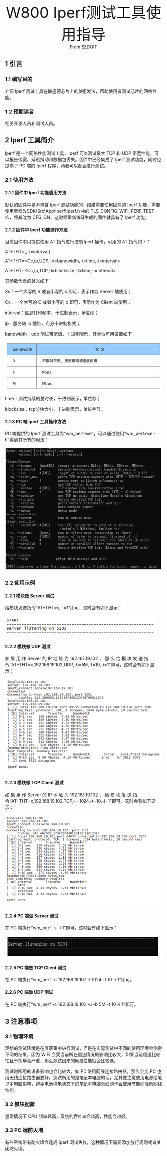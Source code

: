 <center><font size=10> W800 Iperf测试工具使用指导 </center></font>
<center> From SZDOIT</center>

## 1 引言

### 1.1 编写目的

介绍 Iperf 测试工具在联盛德芯片上的使用发法，帮助使用者测试芯片的网络性能。

### 1.2 预期读者

相关开发人员和测试人员。

## 2 Iperf 工具简介

Iperf 是一个网络性能测试工具，Iperf 可以测试最大 TCP 和 UDP 带宽性能，可以报告带宽、延迟抖动和数据包丢失。固件中已经集成了 Iperf 测试功能，同时也提供了 PC 端的 Iperf 程序，两者可以配合进行测试。

### 2.1 使用方法

#### 2.1.1 固件中 Iperf 功能启用方法

默认的固件中是不包含 Iperf 测试功能的，如果需要使用固件的 Iperf 功能，需要使用者修改SDK\Src\App\iperf\iperf.h 中的 TLS_CONFIG_WIFI_PERF_TEST 宏，将其改为 CFG_ON，这时候重新编译生成的固件就具有了 Iperf 功能。

#### 2.1.2 固件中 Iperf 功能操作方法

目前固件中只提供使用 AT 指令进行控制 Iperf 操作，可用的 AT 指令如下：

AT+THT=<Ss>[,-i=interval]

AT+THT=<Cc,ip,UDP,-b=bandwidth,-t=time,-i=interval>

AT+THT=<Cc,ip,TCP,-l=blocksize,-t=time,-i=interval>

其参数代表的含义如下：

Ss：一个大写的 S 或者小写的 s 即可，表示作为 Server 端使用；

Cc：一个大写的 C 或者小写的 c 即可，表示作为 Client 端使用；

interval：信息打印频率，十进制表示，单位秒；

ip：服务端 ip 地址，点分十进制格式；

bandwidth：udp 测试带宽值，十进制表示，其单位可用设置如下：

![image-20201114135007345](image-20201114135007345.png)

time：测试持续的总时长，十进制表示，单位秒；

blocksize：tcp分块大小，十进制表示，单位字节；

#### 2.1.3 PC 端 Iperf 工具操作方法

PC 端提供的 Iperf 测试工具为“wm_perf.exe”，可以通过使用“wm_perf.exe -h”得到其所有的用法：

![image-20201114135046869](image-20201114135046869.png)

### 2.2 使用示例

#### 2.2.1 模块做 Server 测试

给模块发送指令“AT+THT=s,-i=1”即可，这时会有如下显示：

![image-20201114135123954](image-20201114135123954.png)

#### 2.2.2 模块做 UDP 测试

如 果 用 作 Server 的 IP 地 址 为 192.168.19.102 ， 那 么 给 模 块 发 送 指 令“AT+THT=c,192.168.19.102,UDP,-b=5M,-t=10,-i=1”即可，这时会有如下显示：

![image-20201114135156276](image-20201114135156276.png)

#### 2.2.3 模块做 TCP Client 测试

如 果 用 作 Server 的 IP 地 址 为 192.168.19.102 ， 给 模 块 发 送 指 令“AT+THT=c,192.168.19.102,TCP,-l=1024,-t=10,-i=1”即可，这时会有如下显示：

![image-20201114135227531](image-20201114135227531.png)

#### 2.2.4 PC 端做 Server 测试

在 PC 端执行“wm_perf -s -i 1”即可，这时会有如下显示：

![image-20201114135247897](image-20201114135247897.png)

#### 2.2.5 PC 端做 TCP Client 测试

在 PC 端执行“wm_perf -c 192.168.19.102 -l 1024 -t 10 -i 1”即可。

#### 2.2.6 PC 端做 UDP 测试

在 PC 端执行“wm_perf -c 192.168.19.102 -u -b 5M -t 10 -i 1”即可。

## 3 注意事项

### 3.1 物理环境

理想的测试环境是在屏蔽室中进行测试，但是在实际测试中不同的使用环境会测得不同的结果，因为 WiFi 会受当前所在信道情况的影响比较大，如果当前信道比较忙且干扰毕竟严重，那么测试出来的网络性能就会比较低。

测试时所用的设备影响也会比较大，如 PC 使用网线连接路由器，那么会比 PC 也用无线连接路由器要好。测试所用的是笔记本电脑的话，尤其要注意使用电源给笔记本电脑供电，避免电池供电状态下的笔记本电脑无线网卡会使用节能而降低网络性能。

### 3.2 模块配置

通常情况下 CPU 频率越高，系统的吞吐率会越高，性能会越好。

### 3.3 PC 端防火墙

有些系统带有防火墙会造成 iperf 测试失败，这种情况下需要添加放行规则或者关闭防火墙。

